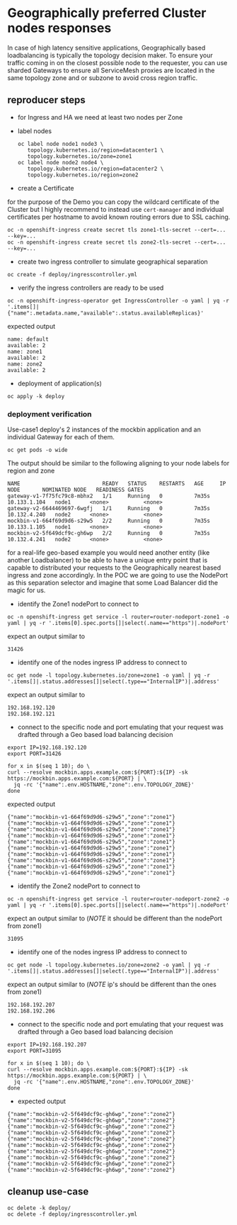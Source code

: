 # Geographically preferred Cluster nodes responses

In case of high latency sensitive applications, Geographically based loadbalancing is typically the topology decision maker. To ensure your traffic coming in on the closest possible node to the requester, you can use sharded Gateways to ensure all ServiceMesh proxies are located in the same topology zone and or subzone to avoid cross region traffic.

## reproducer steps

* for Ingress and HA we need at least two nodes per Zone

* label nodes
    ```
    oc label node node1 node3 \
       topology.kubernetes.io/region=datacenter1 \
       topology.kubernetes.io/zone=zone1
    oc label node node2 node4 \
       topology.kubernetes.io/region=datacenter2 \
       topology.kubernetes.io/region=zone2
    ```

* create a Certificate

for the purpose of the Demo you can copy the wildcard certificate of the Cluster but I highly recommend to
instead use `cert-manager` and individual certificates per hostname to avoid known routing errors due to SSL caching.

```
oc -n openshift-ingress create secret tls zone1-tls-secret --cert=... --key=...
oc -n openshift-ingress create secret tls zone2-tls-secret --cert=... --key=...
```

* create two ingress controller to simulate geographical separation

```
oc create -f deploy/ingresscontroller.yml
```

* verify the ingress controllers are ready to be used

```
oc -n openshift-ingress-operator get IngressController -o yaml | yq -r '.items[]|{"name":.metadata.name,"available":.status.availableReplicas}'
``` 

expected output 

```
name: default
available: 2
name: zone1
available: 2
name: zone2
available: 2
```

* deployment of application(s)
``` 
oc apply -k deploy
``` 

### deployment verification

Use-case1 deploy's 2 instances of the mockbin application and an individual Gateway for each of them.

```
oc get pods -o wide 
``` 

The output should be similar to the following aligning to your node labels for region and zone

```
NAME                          READY   STATUS    RESTARTS   AGE     IP             NODE       NOMINATED NODE   READINESS GATES
gateway-v1-7f75fc79c8-mbhx2   1/1     Running   0          7m35s   10.133.1.104   node1      <none>           <none>
gateway-v2-6644469697-6wgfj   1/1     Running   0          7m35s   10.132.4.240   node2      <none>           <none>
mockbin-v1-664f69d9d6-s29w5   2/2     Running   0          7m35s   10.133.1.105   node1      <none>           <none>
mockbin-v2-5f649dcf9c-gh6wp   2/2     Running   0          7m35s   10.132.4.241   node2      <none>           <none>
```

for a real-life geo-based example you would need another entity (like another Loadbalancer) to be able to have a unique entry point that is
capable to distributed your requests to the Geographically nearest based ingress and zone accordingly.
In the POC we are going to use the NodePort as this separation selector and imagine that some Load Balancer did the magic for us.

* identify the Zone1 nodePort to connect to 

```
oc -n openshift-ingress get service -l router=router-nodeport-zone1 -o yaml | yq -r '.items[0].spec.ports[]|select(.name=="https")|.nodePort'
```

expect an output similar to
```
31426
```

* identify one of the nodes ingress IP address to connect to

```
oc get node -l topology.kubernetes.io/zone=zone1 -o yaml | yq -r '.items[]|.status.addresses[]|select(.type=="InternalIP")|.address'
``` 

expect an output similar to

```
192.168.192.120
192.168.192.121
```

* connect to the specific node and port emulating that your request was drafted through a Geo based load balancing decision

```
export IP=192.168.192.120
export PORT=31426

for x in $(seq 1 10); do \
curl --resolve mockbin.apps.example.com:${PORT}:${IP} -sk https://mockbin.apps.example.com:${PORT} | \
  jq -rc '{"name":.env.HOSTNAME,"zone":.env.TOPOLOGY_ZONE}'
done
``` 

expected output 
```
{"name":"mockbin-v1-664f69d9d6-s29w5","zone":"zone1"}
{"name":"mockbin-v1-664f69d9d6-s29w5","zone":"zone1"}
{"name":"mockbin-v1-664f69d9d6-s29w5","zone":"zone1"}
{"name":"mockbin-v1-664f69d9d6-s29w5","zone":"zone1"}
{"name":"mockbin-v1-664f69d9d6-s29w5","zone":"zone1"}
{"name":"mockbin-v1-664f69d9d6-s29w5","zone":"zone1"}
{"name":"mockbin-v1-664f69d9d6-s29w5","zone":"zone1"}
{"name":"mockbin-v1-664f69d9d6-s29w5","zone":"zone1"}
{"name":"mockbin-v1-664f69d9d6-s29w5","zone":"zone1"}
{"name":"mockbin-v1-664f69d9d6-s29w5","zone":"zone1"}
```

* identify the Zone2 nodePort to connect to

```
oc -n openshift-ingress get service -l router=router-nodeport-zone2 -o yaml | yq -r '.items[0].spec.ports[]|select(.name=="https")|.nodePort'
```

expect an output similar to (*NOTE* it should be different than the nodePort from zone1)
```
31095
```

* identify one of the nodes ingress IP address to connect to

```
oc get node -l topology.kubernetes.io/zone=zone2 -o yaml | yq -r '.items[]|.status.addresses[]|select(.type=="InternalIP")|.address'
```

expect an output similar to (*NOTE* ip's should be different than the ones from zone1)

```
192.168.192.207
192.168.192.206
```

* connect to the specific node and port emulating that your request was drafted through a Geo based load balancing decision

```
export IP=192.168.192.207
export PORT=31095

for x in $(seq 1 10); do \
curl --resolve mockbin.apps.example.com:${PORT}:${IP} -sk https://mockbin.apps.example.com:${PORT} | \
  jq -rc '{"name":.env.HOSTNAME,"zone":.env.TOPOLOGY_ZONE}'
done
``` 

* expected output 

```
{"name":"mockbin-v2-5f649dcf9c-gh6wp","zone":"zone2"}
{"name":"mockbin-v2-5f649dcf9c-gh6wp","zone":"zone2"}
{"name":"mockbin-v2-5f649dcf9c-gh6wp","zone":"zone2"}
{"name":"mockbin-v2-5f649dcf9c-gh6wp","zone":"zone2"}
{"name":"mockbin-v2-5f649dcf9c-gh6wp","zone":"zone2"}
{"name":"mockbin-v2-5f649dcf9c-gh6wp","zone":"zone2"}
{"name":"mockbin-v2-5f649dcf9c-gh6wp","zone":"zone2"}
{"name":"mockbin-v2-5f649dcf9c-gh6wp","zone":"zone2"}
{"name":"mockbin-v2-5f649dcf9c-gh6wp","zone":"zone2"}
{"name":"mockbin-v2-5f649dcf9c-gh6wp","zone":"zone2"}
```

## cleanup use-case

```
oc delete -k deploy/
oc delete -f deploy/ingresscontroller.yml
```
